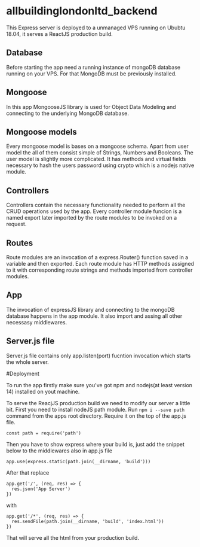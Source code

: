 # allbuildinglondonltd_backend 
This Express server is deployed to a unmanaged VPS running on Ububtu 18.04, it serves a ReactJS production build.



## Database

Before starting the app need a running instance of mongoDB database running on your VPS. For that MongoDB must be previously installed.

## Mongoose 

In this app MongooseJS library is used for Object Data Modeling and connecting to the underlying MongoDB database.

## Mongoose models

Every mongoose model is bases on a mongoose schema.
Apart from user model the all of them consist simple of Strings, Numbers and Booleans.
The user model is slightly more complicated. It has methods and virtual fields necessary to hash the users password using crypto which is a nodejs native module.

## Controllers

Controllers contain the necessary functionality needed to perform all the CRUD operations used by the app.
Every controller module funcion is a named export later imported by the route modules to be invoked on a request.

## Routes

Route modules are an invocation of a express.Router() function saved in a variable and then exported.
Each route module has HTTP methods assigned to it with corresponding route strings and methods imported from controller modules.


## App

The invocation of expressJS library and connecting to the mongoDB database happens in the app module. It also import and assing all other necessasy middlewares.

## Server.js file

Server.js file contains only app.listen(port) fucntion invocation which starts the whole server.


#Deployment

To run the app firstly make sure you've got npm and nodejs(at least version 14) installed on yout machine.

To serve the ReacjJS production build we need to modify our server a little bit.
First you need to install nodeJS path module.
Run ``` npm i --save path ``` command from the apps root directory.
Require it on the top of the app.js file.

``` const path = require('path') ```

Then you have to show express where your build is, just add the snippet below to the middlewares also in app.js file

``` app.use(express.static(path.join(__dirname, 'build'))) ```

After that replace 

```
app.get('/', (req, res) => {
  res.json('App Server')
})

```

with

```
app.get('/*', (req, res) => {
  res.sendFile(path.join(__dirname, 'build', 'index.html'))
})
```

That will serve all the html from your production build.
